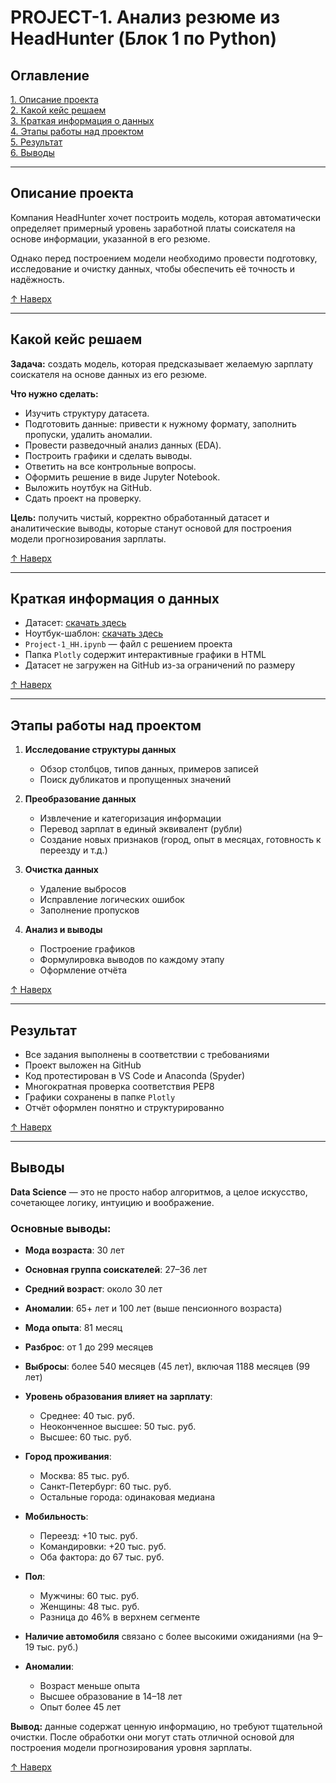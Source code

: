 # PROJECT-1. Анализ резюме из HeadHunter (Блок 1 по Python)

## Оглавление  
[1. Описание проекта](#описание-проекта)  
[2. Какой кейс решаем](#какой-кейс-решаем)  
[3. Краткая информация о данных](#краткая-информация-о-данных)  
[4. Этапы работы над проектом](#этапы-работы-над-проектом)  
[5. Результат](#результат)  
[6. Выводы](#выводы)  

---

## Описание проекта

Компания HeadHunter хочет построить модель, которая автоматически определяет примерный уровень заработной платы соискателя на основе информации, указанной в его резюме.

Однако перед построением модели необходимо провести подготовку, исследование и очистку данных, чтобы обеспечить её точность и надёжность.

[↑ Наверх](#оглавление)

---

## Какой кейс решаем

**Задача:** создать модель, которая предсказывает желаемую зарплату соискателя на основе данных из его резюме.

**Что нужно сделать:**
- Изучить структуру датасета.
- Подготовить данные: привести к нужному формату, заполнить пропуски, удалить аномалии.
- Провести разведочный анализ данных (EDA).
- Построить графики и сделать выводы.
- Ответить на все контрольные вопросы.
- Оформить решение в виде Jupyter Notebook.
- Выложить ноутбук на GitHub.
- Сдать проект на проверку.

**Цель:** получить чистый, корректно обработанный датасет и аналитические выводы, которые станут основой для построения модели прогнозирования зарплаты.

[↑ Наверх](#оглавление)

---

## Краткая информация о данных

- Датасет: [скачать здесь](https://drive.google.com/file/d/1Myd7i2QBw4PozkhVtGa8XQIXLP7oROOz/view?usp=sharing)
- Ноутбук-шаблон: [скачать здесь](https://drive.google.com/file/d/1Kb78mAWYKcYlellTGhIjPI-bCcKbGuTn/view)
- `Project-1_HH.ipynb` — файл с решением проекта
- Папка `Plotly` содержит интерактивные графики в HTML
- Датасет не загружен на GitHub из-за ограничений по размеру

[↑ Наверх](#оглавление)

---

## Этапы работы над проектом

1. **Исследование структуры данных**
   - Обзор столбцов, типов данных, примеров записей
   - Поиск дубликатов и пропущенных значений

2. **Преобразование данных**
   - Извлечение и категоризация информации
   - Перевод зарплат в единый эквивалент (рубли)
   - Создание новых признаков (город, опыт в месяцах, готовность к переезду и т.д.)

3. **Очистка данных**
   - Удаление выбросов
   - Исправление логических ошибок
   - Заполнение пропусков

4. **Анализ и выводы**
   - Построение графиков
   - Формулировка выводов по каждому этапу
   - Оформление отчёта

[↑ Наверх](#оглавление)

---

## Результат

- Все задания выполнены в соответствии с требованиями  
- Проект выложен на GitHub  
- Код протестирован в VS Code и Anaconda (Spyder)  
- Многократная проверка соответствия PEP8  
- Графики сохранены в папке `Plotly`  
- Отчёт оформлен понятно и структурированно

[↑ Наверх](#оглавление)

---

## Выводы

**Data Science** — это не просто набор алгоритмов, а целое искусство, сочетающее логику, интуицию и воображение.

### Основные выводы:

- **Мода возраста**: 30 лет  
- **Основная группа соискателей**: 27–36 лет  
- **Средний возраст**: около 30 лет  
- **Аномалии**: 65+ лет и 100 лет (выше пенсионного возраста)

- **Мода опыта**: 81 месяц  
- **Разброс**: от 1 до 299 месяцев  
- **Выбросы**: более 540 месяцев (45 лет), включая 1188 месяцев (99 лет)

- **Уровень образования влияет на зарплату**:
  - Среднее: 40 тыс. руб.
  - Неоконченное высшее: 50 тыс. руб.
  - Высшее: 60 тыс. руб.

- **Город проживания**:
  - Москва: 85 тыс. руб.
  - Санкт-Петербург: 60 тыс. руб.
  - Остальные города: одинаковая медиана

- **Мобильность**:
  - Переезд: +10 тыс. руб.
  - Командировки: +20 тыс. руб.
  - Оба фактора: до 67 тыс. руб.

- **Пол**:
  - Мужчины: 60 тыс. руб.
  - Женщины: 48 тыс. руб.
  - Разница до 46% в верхнем сегменте

- **Наличие автомобиля** связано с более высокими ожиданиями (на 9–19 тыс. руб.)

- **Аномалии**:
  - Возраст меньше опыта
  - Высшее образование в 14–18 лет
  - Опыт более 45 лет

**Вывод:** данные содержат ценную информацию, но требуют тщательной очистки. После обработки они могут стать отличной основой для построения модели прогнозирования уровня зарплаты.

[↑ Наверх](#оглавление)

